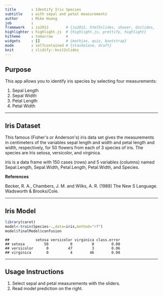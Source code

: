 ```yaml
---
title       : Identify Iris Species
subtitle    : with sepal and petal measurements
author      : Mike Huang
job         : 
framework   : io2012        # {io2012, html5slides, shower, dzslides, ...}
highlighter : highlight.js  # {highlight.js, prettify, highlight}
hitheme     : tomorrow      # 
widgets     : []            # {mathjax, quiz, bootstrap}
mode        : selfcontained # {standalone, draft}
knit        : slidify::knit2slides
---
```



## Purpose

This app allows you to identify iris species by selecting four measurements:

1. Sepal Length
2. Sepal Width
3. Petal Length
4. Petal Width

--- 

## Iris Dataset 

This famous (Fisher's or Anderson's) iris data set gives the measurements in centimeters of the variables sepal length and width and petal length and width, respectively, for 50 flowers from each of 3 species of iris. The species are Iris setosa, versicolor, and virginica.

iris is a data frame with 150 cases (rows) and 5 variables (columns) named Sepal.Length, Sepal.Width, Petal.Length, Petal.Width, and Species.

<b>References</b>

Becker, R. A., Chambers, J. M. and Wilks, A. R. (1988) The New S Language. Wadsworth & Brooks/Cole. 

---

## Iris Model

```r
library(caret)
model<-train(Species~.,data=iris,method="rf")
model$finalModel$confusion
```

```
##            setosa versicolor virginica class.error
## setosa         50          0         0        0.00
## versicolor      0         47         3        0.06
## virginica       0          4        46        0.08
```

---

## Usage Instructions

1. Select sepal and petal measurements with the sliders. 
2. Read model prediction on the right. 




